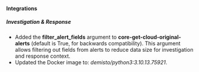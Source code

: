
#### Integrations

##### Investigation & Response

- Added the **filter_alert_fields** argument to **core-get-cloud-original-alerts** (default is True, for backwards compatibility). This argument allows filtering out fields from alerts to reduce data size for investigation and response context.
- Updated the Docker image to: *demisto/python3:3.10.13.75921*.
